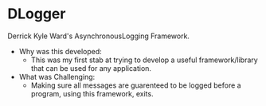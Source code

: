 # DLogger
Derrick Kyle Ward's AsynchronousLogging Framework.
  * Why was this developed:
    * This was my first stab at trying to develop a useful framework/library that can be used for any application. 
  * What was Challenging:
    * Making sure all messages are guarenteed to be logged before a program, using this framework, exits. 
